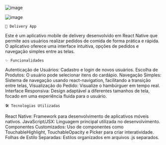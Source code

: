 ![image](https://github.com/user-attachments/assets/b8739fe8-a51c-41d6-bfea-aeaf753b5687)


![image](https://github.com/user-attachments/assets/589382a0-9dc2-4334-ad9a-547cbe9dba17)



            
	📱 Delivery App
Este é um aplicativo mobile de delivery desenvolvido em React Native que permite aos usuários realizar pedidos de comida de forma prática e rápida. O aplicativo oferece uma interface intuitiva, opções de pedidos e navegação simples entre as telas.
 
	✨ Funcionalidades
Autenticação de Usuários: Cadastro e login de novos usuários.
Escolha de Produtos: O usuário pode selecionar itens do cardápio.
Navegação Simples: Sistema de navegação usando react-navigation, facilitando a transição entre telas, Visualização do Pedido: Visualize o hambúrguer em tempo real. Interface Responsiva: Design adaptável a diferentes tamanhos de tela, focado em uma experiência fluida para o usuário. 
 
	🛠️ Tecnologias Utilizadas
React Native: Framework para desenvolvimento de aplicativos móveis nativos.
JavaScript/JSX: Linguagem principal utilizada no desenvolvimento.
Componentes Customizados: Uso de componentes como TouchableHighlight, TouchableOpacity e Picker para criar interatividade.
Folhas de Estilo Separadas: Estilos organizados em arquivos .js separados.
